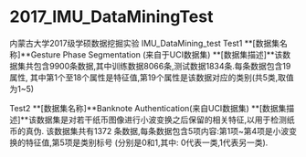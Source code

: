 # 2017_IMU_DataMiningTest
内蒙古大学2017级学硕数据挖掘实验
IMU_DataMining_test
Test1
**[数据集名称]**Gesture Phase Segmentation (来自于UCI数据集)
**[数据集描述]**该数据集共包含9900条数据,其中训练数据8066条,测试数据1834条.每条数据包含19属性,
其中第1个至18个属性是特征值,第19个属性是该数据对应的类别(共5类,取值为1~5)




Test2
**[数据集名称]**Banknote Authentication(来自UCI数据集)
**[数据集描述]**该数据集是对若干纸币图像进行小波变换之后保留的相关特征,以用于检测纸币的真伪.
该数据集共有1372 条数据,每条数据包含5项内容:第1项~第4项是小波变换的特征值,第5项是类别标号
(分别是0和1,其中: 0代表一类,1代表另一类).
